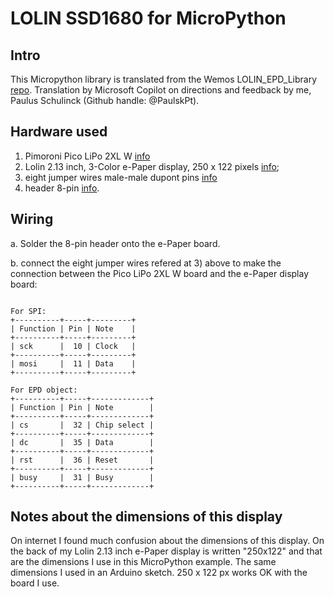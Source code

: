 # LOLIN SSD1680 for MicroPython

## Intro

This Micropython library is translated from the Wemos LOLIN_EPD_Library [repo](https://github.com/wemos/LOLIN_EPD_Library).
Translation by Microsoft Copilot on directions and feedback by me, Paulus Schulinck (Github handle: @PaulskPt).

## Hardware used

1) Pimoroni Pico LiPo 2XL W [info](https://shop.pimoroni.com/products/pimoroni-pico-lipo-2-xl-w?variant=55447911006587)
2) Lolin 2.13 inch, 3-Color e-Paper display, 250 x 122 pixels [info](https://www.wemos.cc/en/latest/d1_mini_shield/epd_2_13_3.html);
3) eight jumper wires male-male dupont pins [info](https://shop.pimoroni.com/products/jumper-jerky?variant=304798331)
4) header 8-pin [info](https://shop.pimoroni.com/products/break-away-headers?variant=7351054145).

## Wiring

a. Solder the 8-pin header onto the e-Paper board. 

b. connect the eight jumper wires refered at 3) above to make the connection between the Pico LiPo 2XL W board and the e-Paper display board:

```

For SPI:
+----------+-----+---------+
| Function | Pin | Note    |
+----------+-----+---------+
| sck      |  10 | Clock   |
+----------+-----+---------+
| mosi     |  11 | Data    |
+----------+-----+---------+

For EPD object:
+----------+-----+-------------+
| Function | Pin | Note        |
+----------+-----+-------------+
| cs       |  32 | Chip select |
+----------+-----+-------------+
| dc       |  35 | Data        |
+----------+-----+-------------+
| rst      |  36 | Reset       |
+----------+-----+-------------+
| busy     |  31 | Busy        |
+----------+-----+-------------+

```

## Notes about the dimensions of this display

On internet I found much confusion about the dimensions of this display.
On the back of my Lolin 2.13 inch e-Paper display is written "250x122" and that are the dimensions I use in this MicroPython example.
The same dimensions I used in an Arduino sketch. 250 x 122 px works OK with the board I use.



